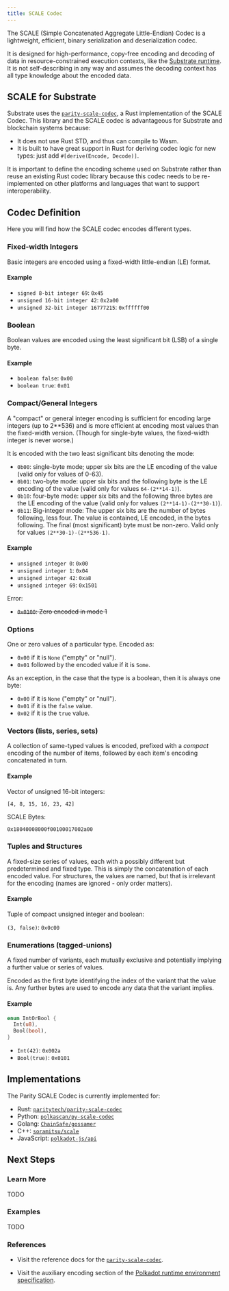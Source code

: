 ```yaml
---
title: SCALE Codec
---
```


The SCALE (Simple Concatenated Aggregate Little-Endian) Codec is a lightweight, efficient, binary serialization and deserialization codec.

It is designed for high-performance, copy-free encoding and decoding of data in resource-constrained execution contexts, like the [Substrate runtime](conceptual/runtime/index.md). It is not self-describing in any way and assumes the decoding context has all type knowledge about the encoded data.

## SCALE for Substrate

Substrate uses the [`parity-scale-codec`](https://github.com/paritytech/parity-scale-codec), a Rust implementation of the SCALE Codec. This library and the SCALE codec is advantageous for Substrate and blockchain systems because:

* It does not use Rust STD, and thus can compile to Wasm.
* It is built to have great support in Rust for deriving codec logic for new types: just add `#[derive(Encode, Decode)]`.

It is important to define the encoding scheme used on Substrate rather than reuse an existing Rust codec library because this codec needs to be re-implemented on other platforms and languages that want to support interoperability.

## Codec Definition

Here you will find how the SCALE codec encodes different types.

### Fixed-width Integers

Basic integers are encoded using a fixed-width little-endian (LE) format.

#### Example

- `signed 8-bit integer 69`: `0x45`
- `unsigned 16-bit integer 42`: `0x2a00`
- `unsigned 32-bit integer 16777215`: `0xffffff00`

### Boolean

Boolean values are encoded using the least significant bit (LSB) of a single byte.

#### Example

- `boolean false`: `0x00`
- `boolean true`: `0x01`

### Compact/General Integers

A "compact" or general integer encoding is sufficient for encoding large integers (up to 2**536) and is more efficient at encoding most values than the fixed-width version. (Though for single-byte values, the fixed-width integer is never worse.)

It is encoded with the two least significant bits denoting the mode:

- `0b00`: single-byte mode; upper six bits are the LE encoding of the value (valid only for values of 0-63).
- `0b01`: two-byte mode: upper six bits and the following byte is the LE encoding of the value (valid only for values `64-(2**14-1)`).
- `0b10`: four-byte mode: upper six bits and the following three bytes are the LE encoding of the value (valid only for values `(2**14-1)-(2**30-1)`).
- `0b11`: Big-integer mode: The upper six bits are the number of bytes following, less four. The value is contained, LE encoded, in the bytes following. The final (most significant) byte must be non-zero. Valid only for values `(2**30-1)-(2**536-1)`.

#### Example

- `unsigned integer 0`: `0x00`
- `unsigned integer 1`: `0x04`
- `unsigned integer 42`: `0xa8`
- `unsigned integer 69`: `0x1501`

Error:

- ~~`0x0100`: Zero encoded in mode 1~~

### Options

One or zero values of a particular type. Encoded as:

- `0x00` if it is `None` ("empty" or "null").
- `0x01` followed by the encoded value if it is `Some`.

As an exception, in the case that the type is a boolean, then it is always one byte:

- `0x00` if it is `None` ("empty" or "null").
- `0x01` if it is the `false` value.
- `0x02` if it is the `true` value.

### Vectors (lists, series, sets)

A collection of same-typed values is encoded, prefixed with a *compact* encoding of the number of items, followed by each item's encoding concatenated in turn.

#### Example

Vector of unsigned 16-bit integers:

```
[4, 8, 15, 16, 23, 42]
```

SCALE Bytes:

```
0x18040008000f00100017002a00
```

### Tuples and Structures

A fixed-size series of values, each with a possibly different but predetermined and fixed type. This is simply the concatenation of each encoded value. For structures, the values are named, but that is irrelevant for the encoding (names are ignored - only order matters).

#### Example

Tuple of compact unsigned integer and boolean:

`(3, false)`: `0x0c00`

### Enumerations (tagged-unions)

A fixed number of variants, each mutually exclusive and potentially implying a further value or series of values.

Encoded as the first byte identifying the index of the variant that the value is. Any further bytes are used to encode any data that the variant implies.

#### Example

```rust
enum IntOrBool {
  Int(u8),
  Bool(bool),
}
```

- `Int(42)`: `0x002a`
- `Bool(true)`: `0x0101`

## Implementations

The Parity SCALE Codec is currently implemented for:

* Rust: [`paritytech/parity-scale-codec`](https://github.com/paritytech/parity-scale-codec)
* Python: [`polkascan/py-scale-codec`](https://github.com/polkascan/py-scale-codec)
* Golang: [`ChainSafe/gossamer`](https://github.com/ChainSafe/gossamer)
* C++: [`soramitsu/scale`](https://github.com/soramitsu/scale)
* JavaScript: [`polkadot-js/api`](https://github.com/polkadot-js/api)

## Next Steps

### Learn More

TODO

### Examples

TODO

### References

* Visit the reference docs for the [`parity-scale-codec`](https://substrate.dev/rustdocs/master/parity_scale_codec/index.html).

* Visit the auxiliary encoding section of the [Polkadot runtime environment specification](https://github.com/w3f/polkadot-spec/blob/master/runtime-environment-spec/polkadot_re_spec.pdf).
